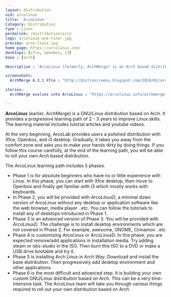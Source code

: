 ```yaml
---
layout: distribution
uid: arcolinux
title: 'ArcoLinux'
Category: Distribution
type : Linux
permalink: /distribution/arco
logo: arcolinux-one-liner.jpg
preview: arco-linux.jpg
home_page: https://arcolinux.com/
desktops: [xfce, openbox, i3]
base : [arch]

description : "ArcoLinux (formerly, ArchMerge) is an Arch based distribution that has a progressive learning path that teaches to roll your own Arch distribution."

screenshots:
  ArchMerge 6.3.1 Xfce : "http://distroscreens.blogspot.com/2018/01/archmerge-631-xfce-screenshots.html"

stories:
  ArchMerge evolves into ArcoLinux : "https://arcolinux.info/archmerge-evolves-into-arcolinux/"

---
```


**ArcoLinux** (earlier, ArchMerge) is a GNU/Linux distribution based on Arch. It provides a progressive learning path of 2 - 3 years to improve Linux skills. The learning material includes tutorial articles and youtube videos.

At the very beginning, ArcoLab provides users a polished distribution with Xfce, Openbox, and i3 desktop. Gradually, it takes you away from the comfort zone and asks you to make your hands dirty by doing things. If you follow this course carefully, at the end of the learning path, you will be able to roll your own Arch based distribution.

The ArcoLinux learning path includes 5 phases.
- Phase 1 is for absolute beginners who have no or little experience with Linux. In this phase, you can start with Xfce desktop, then move to Openbox and finally get familiar with i3 which mostly works with keyboards.
- In Phase 2, you will be provided with *ArcoLinuxD*, a minimal down version of ArcoLinux without any desktop or application software like the web browser, media player ..etc. You can follow the tutorials to install any of desktops introduced in Phase 1.
- Phase 3 is an advanced version of Phase 3. You will be provided with *ArcoLinuxD*. The challenge is to install desktop environments which are not covered in Phase 2. For example, awesome, GNOME, Cinnamon ..etc
- Phase 4 is customizing ArcoLinux or ArcoLinuxD. In this phase, you are expected remove/add applications in installation media. Try adding steam or obs-studio in the ISO. Then burn this ISO to a DVD or make a USB drive bootable and try it.
- Phase 5 is installing Arch Linux in *Arch Way*. Download and install the base distribution. Then progressively add desktop environment and other applications.
- Phase 6 is the most difficult and advanced step. It is building your own custom GNU/Linux distribution based on Arch. This can be a very time-intensive task. The ArcoLinux team will take you through various things required to roll out your own distribution based on Arch.
